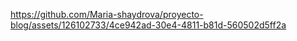

https://github.com/Maria-shaydrova/proyecto-blog/assets/126102733/4ce942ad-30e4-4811-b81d-560502d5ff2a

